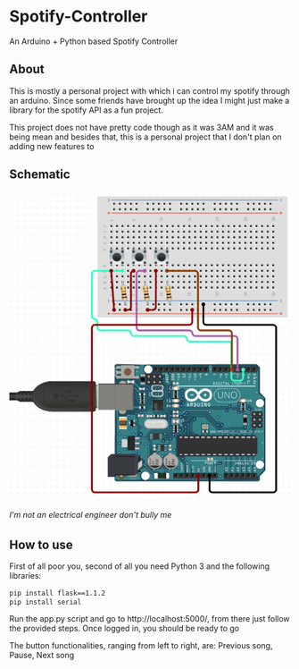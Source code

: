 # Spotify-Controller
An Arduino + Python based Spotify Controller


## About

This is mostly a personal project with which i can control my spotify 
through an arduino. Since some friends have brought up the idea I
might just make a library for the spotify API as a fun project.

This project does not have pretty code though as it was 3AM and
it was being mean and besides that, this is a personal project
that I don't plan on adding new features to

## Schematic
![Image of the schematic](/schematic.png)
###### I'm not an electrical engineer don't bully me

## How to use

First of all poor you, second of all you need Python 3 and the following libraries:
```
pip install flask==1.1.2
pip install serial
```

Run the app.py script and go to http://localhost:5000/, from there
just follow the provided steps. Once logged in, you should be ready to go

The button functionalities, ranging from left to right, are:
Previous song, Pause, Next song
